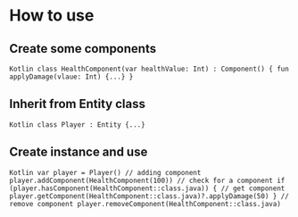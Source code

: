 # How to use
## Create some components
`Kotlin
	class HealthComponent(var healthValue: Int) : Component() {
		fun applyDamage(vlaue: Int) {...}
	}
`
## Inherit from Entity class
`
Kotlin
	class Player : Entity {...}
`
## Create instance and use
`Kotlin
	var player = Player()
	// adding component
	player.addComponent(HealthComponent(100))
	// check for a component
	if (player.hasComponent(HealthComponent::class.java)) {
		// get component
		player.getComponent(HealthComponent::class.java)?.applyDamage(50)
	}
	// remove component
	player.removeComponent(HealthComponent::class.java)
`